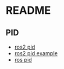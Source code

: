 # README


## PID
- [ros2 pid](https://gitlab.com/Juulbl/ros2-pid/-/tree/master/)
- [ros2 pid example](https://gitlab.com/Larsbl00/ros2-pid-examples/-/tree/develop)
- [ros pid](https://bitbucket.org/AndyZe/pid/src/master/src/pid.cpp)